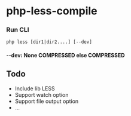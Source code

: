 # php-less-compile

### Run CLI

```
php less [dir1|dir2....] [--dev]
```

#### --dev: None COMPRESSED else COMPRESSED


## Todo

* Include lib LESS
* Support watch option
* Support file output option
* ... 